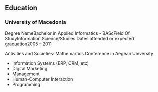 ## Education 

### University of Macedonia
Degree NameBachelor in Applied Informatics - BAScField Of StudyInformation Science/Studies
Dates attended or expected graduation2005 – 2011

Activities and Societies: Mathemartics Conference in Aegean University

- Information Systems (ERP, CRM, etc)
- Digital Marketing
- Management
- Human-Computer Interaction
- Programming
